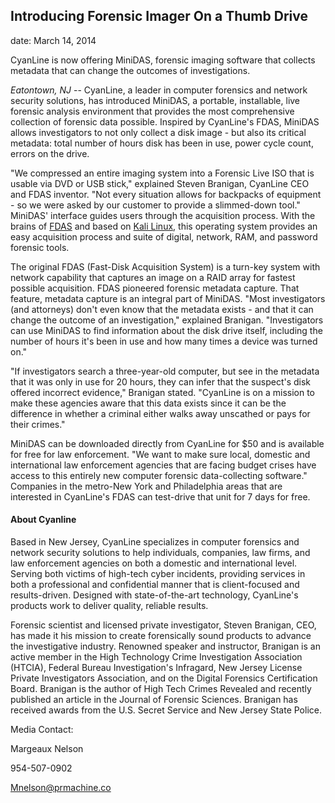 ## Introducing Forensic Imager On a Thumb Drive

date: March 14, 2014


CyanLine is now offering MiniDAS, forensic imaging software that
collects metadata that can change the outcomes of investigations.


*Eatontown, NJ* -- CyanLine, a leader in computer forensics and network security solutions, has introduced MiniDAS, a portable, installable, live forensic analysis environment that provides the most comprehensive collection of forensic data possible. Inspired by CyanLine's FDAS, MiniDAS allows investigators to not only collect a disk image - but also its critical metadata: total number of hours disk has been in use, power cycle count, errors on the drive.


"We compressed an entire imaging system into a Forensic Live ISO that is usable via DVD or USB stick," explained Steven Branigan, CyanLine CEO and FDAS inventor. "Not every situation allows for backpacks of equipment - so we were asked by our customer to provide a slimmed-down tool." MiniDAS' interface guides users through the acquisition process. With the brains of [FDAS](http://www.cyanline.com/fdas.php) and based on [Kali Linux](http://www.kali.org/), this operating system provides an easy acquisition process and suite of digital, network, RAM, and password forensic tools.


The original FDAS (Fast-Disk Acquisition System) is a turn-key system with network capability that captures an image on a RAID array for fastest possible acquisition. FDAS pioneered forensic metadata capture. That feature, metadata capture is an integral part of MiniDAS. "Most investigators (and attorneys) don't even know that the metadata exists - and that it can change the outcome of an investigation," explained Branigan. "Investigators can use MiniDAS to find information about the disk drive itself, including the number of hours it's been in use and how many times a device was turned on."


"If investigators search a three-year-old computer, but see in the metadata that it was only in use for 20 hours, they can infer that the suspect's disk offered incorrect evidence," Branigan stated. "CyanLine is on a mission to make these agencies aware that this data exists since it can be the difference in whether a criminal either walks away unscathed or pays for their crimes."


MiniDAS can be downloaded directly from CyanLine for $50 and is available for free for law enforcement. "We want to make sure local, domestic and international law enforcement agencies that are facing budget crises have access to this entirely new computer forensic data-collecting software." Companies in the metro-New York and Philadelphia areas that are interested in CyanLine's FDAS can test-drive that unit for 7 days for free.


#### About Cyanline

Based in New Jersey, CyanLine specializes in computer forensics and network security solutions to help individuals, companies, law firms, and law enforcement agencies on both a domestic and international level. Serving both victims of high-tech cyber incidents, providing services in both a professional and confidential manner that is client-focused and results-driven. Designed with state-of-the-art technology, CyanLine's products work to deliver quality, reliable results.


Forensic scientist and licensed private investigator, Steven Branigan, CEO, has made it his mission to create forensically sound products to advance the investigative industry. Renowned speaker and instructor, Branigan is an active member in the High Technology Crime Investigation Association (HTCIA), Federal Bureau Investigation's Infragard, New Jersey License Private Investigators Association, and on the Digital Forensics Certification Board. Branigan is the author of High Tech Crimes Revealed and recently published an article in the Journal of Forensic Sciences. Branigan has received awards from the U.S. Secret Service and New Jersey State Police.


Media Contact:

Margeaux Nelson

954-507-0902

[Mnelson@prmachine.co](mailto:Mnelson@prmachine.co)
